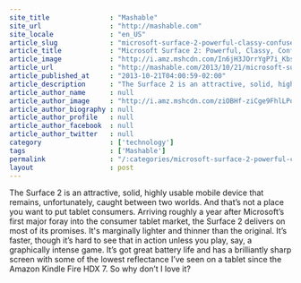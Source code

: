 ```yaml
---
site_title               : "Mashable"
site_url                 : "http://mashable.com"
site_locale              : "en_US"
article_slug             : "microsoft-surface-2-powerful-classy-confused-review"
article_title            : "Microsoft Surface 2: Powerful, Classy, Confused [REVIEW]"
article_image            : "http://i.amz.mshcdn.com/In6jH3JOrrYgP7i_KbsZIwZUZFk=/1200x627/2013%2F10%2F21%2F6d%2FSurface2Thu.16253.jpg"
article_url              : "http://mashable.com/2013/10/21/microsoft-surface-2-review/"
article_published_at     : "2013-10-21T04:00:59-02:00"
article_description      : "The Surface 2 is an attractive, solid, highly usable mobile device that remains, unfortunately, caught between two worlds. And that’s not a place you want to put tablet consumers. Arriving roughly a year after Microsoft’s first major foray into the consumer tablet market, the Surface 2 delivers on most of its promises. It's marginally lighter and thinner than the original. It’s faster, though it’s hard to see that in action unless you play, say, a graphically intense game. It’s got great battery life and has a brilliantly sharp screen with some of the lowest reflectance I’ve seen on a tablet since the Amazon Kindle Fire HDX 7. So why don’t I love it?"
article_author_name      : null
article_author_image     : "http://i.amz.mshcdn.com/ziOBHf-ziCge9FhlLPoBk_xbCS8=/90x90/2016%2F09%2F16%2Fa2%2Fhttpsd2mhye01h4nj2n.cloudfront.netmediaZgkyMDE1LzA0.a9a3a.jpg"
article_author_biography : null
article_author_profile   : null
article_author_facebook  : null
article_author_twitter   : null
category                 : ['technology']
tags                     : ['Mashable']
permalink                : "/:categories/microsoft-surface-2-powerful-classy-confused-review/"
layout                   : post
---
```


The Surface 2 is an attractive, solid, highly usable mobile device that remains, unfortunately, caught between two worlds. And that’s not a place you want to put tablet consumers. Arriving roughly a year after Microsoft’s first major foray into the consumer tablet market, the Surface 2 delivers on most of its promises. It's marginally lighter and thinner than the original. It’s faster, though it’s hard to see that in action unless you play, say, a graphically intense game. It’s got great battery life and has a brilliantly sharp screen with some of the lowest reflectance I’ve seen on a tablet since the Amazon Kindle Fire HDX 7. So why don’t I love it?

